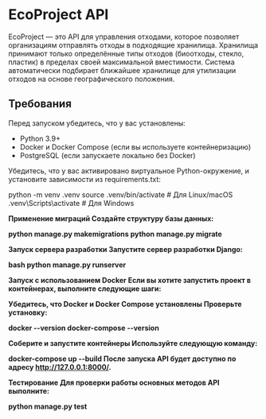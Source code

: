 # EcoProject API

EcoProject — это API для управления отходами, которое позволяет организациям отправлять отходы в подходящие хранилища. Хранилища принимают только определённые типы отходов (биоотходы, стекло, пластик) в пределах своей максимальной вместимости. Система автоматически подбирает ближайшее хранилище для утилизации отходов на основе географического положения.

## Требования
Перед запуском убедитесь, что у вас установлены:
- Python 3.9+
- Docker и Docker Compose (если вы используете контейнеризацию)
- PostgreSQL (если запускаете локально без Docker)

Убедитесь, что у вас активировано виртуальное Python-окружение, и установите зависимости из requirements.txt:

python -m venv .venv
source .venv/bin/activate  # Для Linux/macOS
.venv\Scripts\activate     # Для Windows


<b>Применение миграций
Создайте структуру базы данных:

python manage.py makemigrations
python manage.py migrate

<b>Запуск сервера разработки
Запустите сервер разработки Django:

bash
python manage.py runserver

<b>Запуск с использованием Docker
Если вы хотите запустить проект в контейнерах, выполните следующие шаги:

Убедитесь, что Docker и Docker Compose установлены
Проверьте установку:


docker --version
docker-compose --version

Соберите и запустите контейнеры
Используйте следующую команду:

docker-compose up --build
После запуска API будет доступно по адресу http://127.0.0.1:8000/.

<b>Тестирование
Для проверки работы основных методов API выполните:

python manage.py test

